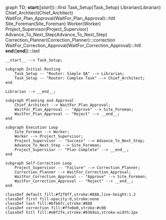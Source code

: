 graph TD;
    __start__([_start_]):::first
    Task_Setup(Task_Setup)
    Librarian(Librarian)
    Chief_Architect(Chief_Architect)
    WaitFor_Plan_Approval(WaitFor_Plan_Approval):::hitl
    Site_Foreman(Site_Foreman)
    Worker(Worker)
    Project_Supervisor(Project_Supervisor)
    Advance_To_Next_Step(Advance_To_Next_Step)
    Correction_Planner(Correction_Planner):::correction
    WaitFor_Correction_Approval(WaitFor_Correction_Approval):::hitl
    __end__([__end__]):::last

    __start__ --> Task_Setup;

    subgraph Initial Routing
        Task_Setup -- "Router: Simple QA" --> Librarian;
        Task_Setup -- "Router: Complex Task" --> Chief_Architect;
    end
    
    Librarian --> __end__;

    subgraph Planning and Approval
        Chief_Architect --> WaitFor_Plan_Approval;
        WaitFor_Plan_Approval -- "Approve" --> Site_Foreman;
        WaitFor_Plan_Approval -- "Reject" --> __end__;
    end

    subgraph Execution Loop
        Site_Foreman --> Worker;
        Worker --> Project_Supervisor;
        Project_Supervisor -- "Success" --> Advance_To_Next_Step;
        Advance_To_Next_Step --> Site_Foreman;
        Project_Supervisor -- "Plan Complete" --> __end__;
    end

    subgraph Self-Correction Loop
        Project_Supervisor -- "Failure" --> Correction_Planner;
        Correction_Planner --> WaitFor_Correction_Approval;
        WaitFor_Correction_Approval -- "Approve" --> Site_Foreman;
        WaitFor_Correction_Approval -- "Reject" --> __end__;
    end
    
    classDef default fill:#f2f0ff,stroke:#888,line-height:1.2
    classDef first fill-opacity:0,stroke:none
    classDef last fill:#bfb6fc,stroke:#888
    classDef correction fill:#ffe0e0,stroke:#c00
    classDef hitl fill:#e0f2fe,stroke:#0369a1,stroke-width:2px
